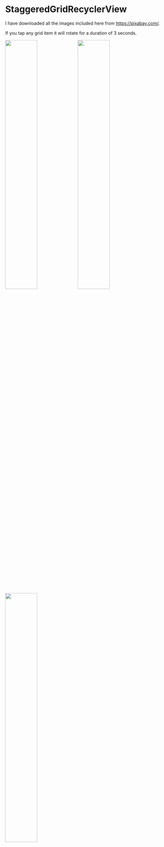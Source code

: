 # StaggeredGridRecyclerView

I have downloaded all the images included here from https://pixabay.com/.

If you tap any grid item it will rotate for a duration of 3 seconds.


<img src="https://cloud.githubusercontent.com/assets/550618/11768326/0d4feb7c-a18f-11e5-895b-cb13ba8e8160.png" width="45%"></img> <img src="https://cloud.githubusercontent.com/assets/550618/11768327/0fae705a-a18f-11e5-9894-d17db2c0151e.png" width="45%"></img> <img src="https://cloud.githubusercontent.com/assets/550618/11768328/14b6342a-a18f-11e5-9509-096a5f5e3fd9.png" width="45%"></img> 
